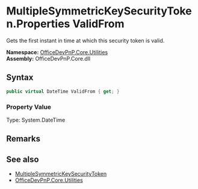 # MultipleSymmetricKeySecurityToken.Properties ValidFrom
 Gets the first instant in time at which this security token is valid.   

**Namespace:** [OfficeDevPnP.Core.Utilities](OfficeDevPnP.Core.Utilities.md)  
**Assembly:** OfficeDevPnP.Core.dll  
## Syntax
```C#
public virtual DateTime ValidFrom { get; }
```

### Property Value
Type: System.DateTime  

## Remarks
  
## See also
- [MultipleSymmetricKeySecurityToken](OfficeDevPnP.Core.Utilities.MultipleSymmetricKeySecurityToken.md) 
- [OfficeDevPnP.Core.Utilities](OfficeDevPnP.Core.Utilities.md) 

